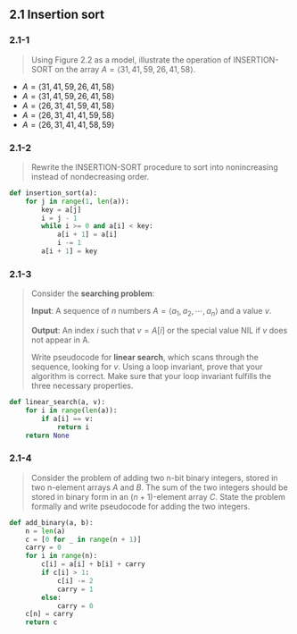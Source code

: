 ## 2.1 Insertion sort

### 2.1-1

> Using Figure 2.2 as a model, illustrate the operation of INSERTION-SORT on the array $A = \left \langle 31, 41, 59, 26, 41, 58 \right \rangle$.

* $A = \left \langle 31, 41, 59, 26, 41, 58 \right \rangle$
* $A = \left \langle 31, 41, 59, 26, 41, 58 \right \rangle$
* $A = \left \langle 26, 31, 41, 59, 41, 58 \right \rangle$
* $A = \left \langle 26, 31, 41, 41, 59, 58 \right \rangle$
* $A = \left \langle 26, 31, 41, 41, 58, 59 \right \rangle$

### 2.1-2

> Rewrite the INSERTION-SORT procedure to sort into nonincreasing instead of nondecreasing order.

```python
def insertion_sort(a):
    for j in range(1, len(a)):
        key = a[j]
        i = j - 1
        while i >= 0 and a[i] < key:
            a[i + 1] = a[i]
            i -= 1
        a[i + 1] = key
```

### 2.1-3

> Consider the __searching problem__:
>
> __Input__: A sequence of $n$ numbers $A = \left \langle a_1, a_2, \cdots, a_n\right \rangle$ and a value $v$.
>
> __Output__: An index $i$ such that $v=A[i]$ or the special value NIL if $v$ does not appear in A.
>
> Write pseudocode for __linear search__, which scans through the sequence, looking for $v$. Using a loop invariant, prove that your algorithm is correct. Make sure that your loop invariant fulfills the three necessary properties.

```python
def linear_search(a, v):
    for i in range(len(a)):
        if a[i] == v:
            return i
    return None
```

### 2.1-4

> Consider the problem of adding two n-bit binary integers, stored in two n-element arrays $A$ and $B$. The sum of the two integers should be stored in binary form in an $(n+1)$-element array $C$. State the problem formally and write pseudocode for adding the two integers.

```python
def add_binary(a, b):
    n = len(a)
    c = [0 for _ in range(n + 1)]
    carry = 0
    for i in range(n):
        c[i] = a[i] + b[i] + carry
        if c[i] > 1:
            c[i] -= 2
            carry = 1
        else:
            carry = 0
    c[n] = carry
    return c
```
